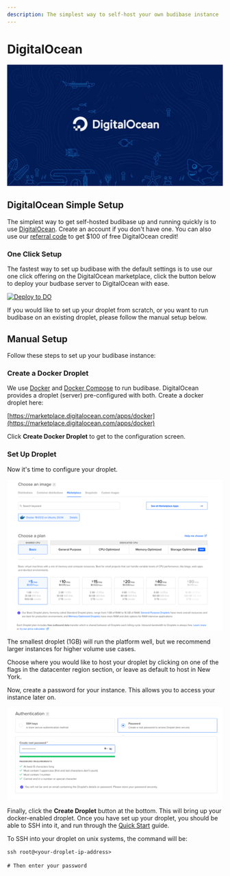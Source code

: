```yaml
---
description: The simplest way to self-host your own budibase instance
---
```


# DigitalOcean

![](../../.gitbook/assets/digitalocean.jpg)

## DigitalOcean Simple Setup

The simplest way to get self-hosted budibase up and running quickly is to use [DigitalOcean](https://www.digitalocean.com). Create an account if you don't have one. You can also use our [referral code](https://m.do.co/c/0caaa6085a82) to get $100 of free DigitalOcean credit!

### One Click Setup

The fastest way to set up budibase with the default settings is to use our one click offering on the DigitalOcean marketplace, click the button below to deploy your budbase server to DigitalOcean with ease.

[![Deploy to DO](https://www.deploytodo.com/do-btn-blue.svg)](https://cloud.digitalocean.com/droplets/new?onboarding_origin=marketplace&i=09038e&fleetUuid=bb04f9c8-1de8-4687-b2ae-1d5177a0535b&appId=77729671&type=applications&size=s-4vcpu-8gb&region=nyc1&refcode=0caaa6085a82&image=budibase-20-04)

If you would like to set up your droplet from scratch, or you want to run budibase on an existing droplet, please follow the manual setup below.

## Manual Setup

Follow these steps to set up your budibase instance:

### Create a Docker Droplet

We use [Docker](https://www.docker.com/) and [Docker Compose](https://docs.docker.com/compose/install/) to run budibase. DigitalOcean provides a droplet \(server\) pre-configured with both. Create a docker droplet here:

[https://marketplace.digitalocean.com/apps/docker](https://marketplace.digitalocean.com/apps/docker)

Click **Create Docker Droplet** to get to the configuration screen.

### Set Up Droplet

Now it's time to configure your droplet.

![](../../.gitbook/assets/dropletconfig.png)

The smallest droplet \(1GB\) will run the platform well, but we recommend larger instances for higher volume use cases.

Choose where you would like to host your droplet by clicking on one of the flags in the datacenter region section, or leave as default to host in New York.

Now, create a password for your instance. This allows you to access your instance later on.

![](../../.gitbook/assets/do-password.png)

Finally, click the **Create Droplet** button at the bottom. This will bring up your docker-enabled droplet. Once you have set up your droplet, you should be able to SSH into it, and run through the [Quick Start](../../getting-started/) guide.

To SSH into your droplet on unix systems, the command will be:

```text
ssh root@<your-droplet-ip-address>

# Then enter your password
```

